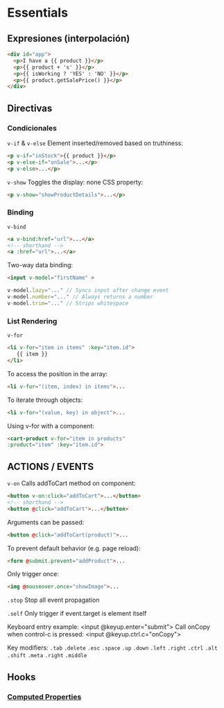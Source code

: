 # Essentials

## Expresiones (interpolación)

```html
<div id="app">
  <p>I have a {{ product }}</p>
  <p>{{ product + 's' }}</p>
  <p>{{ isWorking ? 'YES' : 'NO' }}</p>
  <p>{{ product.getSalePrice() }}</p>
</div>
```


## Directivas

### Condicionales

`v-if` & `v-else`
Element inserted/removed based on truthiness:
```html
<p v-if="inStock">{{ product }}</p>
<p v-else-if="onSale">...</p>
<p v-else>...</p>

```
`v-show`
Toggles the display: none CSS property:
```html
<p v-show="showProductDetails">...</p>
```

### Binding
  `v-bind`
```html
<a v-bind:href="url">...</a>
<!-- shorthand -->
<a :href="url">...</a>
```
Two-way data binding:
```html
<input v-model="firstName" >
```

```js
v-model.lazy="..." // Syncs input after change event
v-model.number="..." // Always returns a number
v-model.trim="..." // Strips whitespace
```

### List Rendering
`v-for`
 ```html
<li v-for="item in items" :key="item.id">
    {{ item }}
</li>
```
To access the position in the array:
```html
<li v-for="(item, index) in items">...
```
To iterate through objects:
```html
<li v-for="(value, key) in object">...
```
Using v-for with a component:
```html
<cart-product v-for="item in products"
:product="item" :key="item.id">
```

## ACTIONS / EVENTS

`v-on`
Calls addToCart method on component:
```html
<button v-on:click="addToCart">...</button>
<!-- shorthand -->
<button @click="addToCart">...</button>
```

Arguments can be passed:
```html
<button @click="addToCart(product)">...
```
To prevent default behavior (e.g. page reload):
```html
<form @submit.prevent="addProduct">...
```

Only trigger once:
```html
<img @mouseover.once="showImage">...
```
`.stop` Stop all event propagation

`.self` Only trigger if event.target is element itself

Keyboard entry example:
<input @keyup.enter="submit">
Call onCopy when control-c is pressed:
<input @keyup.ctrl.c="onCopy">


Key modifiers:
`.tab`
`.delete`
`.esc`
`.space`
`.up`
`.down`
`.left`
`.right` 
`.ctrl`
`.alt`
`.shift`
`.meta`
`.right` 
`.middle`

## Hooks
### [Computed Properties](https://vuejs.org/v2/guide/computed.html)
